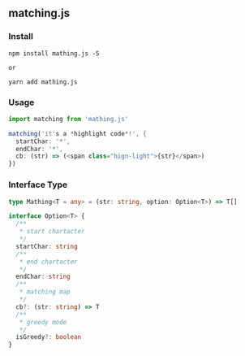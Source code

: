 ## matching.js

### Install

```node
npm install mathing.js -S

or

yarn add mathing.js
```

### Usage

```typescript
import matching from 'mathing.js'

matching('it's a *highlight code*!', {
  startChar: '*',
  endChar: '*',
  cb: (str) => (<span class="hign-light">{str}</span>)
})
```

### Interface Type

```typescript
type Mathing<T = any> = (str: string, option: Option<T>) => T[]

interface Option<T> {
  /**
   * start chartacter
   */
  startChar: string
  /**
   * end chartacter
   */
  endChar: string
  /**
   * matching map
   */
  cb?: (str: string) => T
  /**
   * greedy mode
   */
  isGreedy?: boolean
}
```